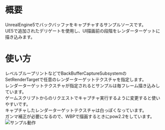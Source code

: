 # 概要
UnrealEngine5でバックバッファをキャプチャするサンプルソースです。  
UE5で追加されたデリゲートを使用し、UI描画前の段階をレンダーターゲットに描き込みます。  

# 使い方
レベルブループリントなどでBackBufferCaptureSubsystemのSetRenderTargetで任意のレンダーターゲットテクスチャを指定します。  
レンダーターゲットテクスチャが指定されるとサンプルは毎フレーム描き込みしています。  
ゲームスクリプトからのリクエストでキャプチャ実行するように変更すると使いやすいです。  
キャプチャしたレンダーターゲットテクスチャは白っぽくなっています。  
ガンマ補正が必要になるので、WBPで描画するときにpow2.2をしています。  
![サンプル動作](https://github.com/zi-su/BackBufferCapture/assets/963325/4b5f119a-62b3-40af-830e-47c863b9ee90)
